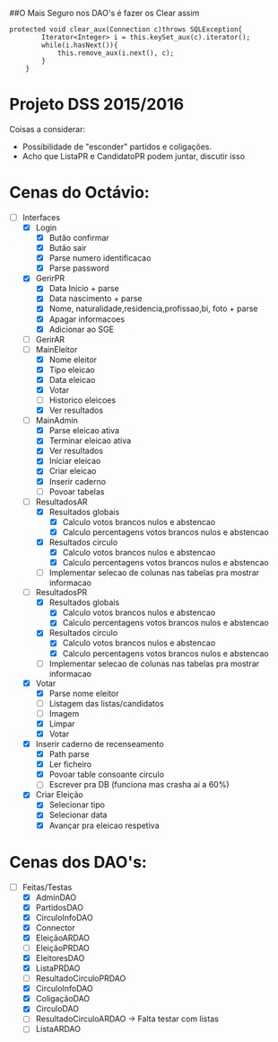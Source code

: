 
##O Mais Seguro nos DAO's é fazer os Clear assim
```
protected void clear_aux(Connection c)throws SQLException{
		Iterator<Integer> i = this.keySet_aux(c).iterator();
		while(i.hasNext()){
			this.remove_aux(i.next(), c);
		}
	}
```
# Projeto DSS 2015/2016

Coisas a considerar:
- Possibilidade de "esconder" partidos e coligações.
- Acho que ListaPR e CandidatoPR podem juntar, discutir isso

# Cenas do Octávio:

- [ ] Interfaces
  - [x] Login
    - [x] Butão confirmar
    - [x] Butão sair
    - [x] Parse numero identificacao
    - [x] Parse password
  - [x] GerirPR
    - [x] Data Inicio + parse
    - [x] Data nascimento + parse
    - [x] Nome, naturalidade,residencia,profissao,bi, foto + parse
    - [x] Apagar informacoes
    - [x] Adicionar ao SGE 
  - [ ] GerirAR
  - [ ] MainEleitor
    - [x] Nome eleitor
    - [x] Tipo eleicao
    - [x] Data eleicao
    - [x] Votar
    - [ ] Historico eleicoes
    - [x] Ver resultados
  - [ ] MainAdmin
    - [x] Parse eleicao ativa
    - [x] Terminar eleicao ativa
    - [x] Ver resultados
    - [x] Iniciar eleicao
    - [x] Criar eleicao
    - [x] Inserir caderno
    - [ ] Povoar tabelas
  - [ ] ResultadosAR
    - [x] Resultados globais
      - [x] Calculo votos brancos nulos e abstencao 
      - [x] Calculo percentagens votos brancos nulos e abstencao
    - [x] Resultados circulo
      - [x] Calculo votos brancos nulos e abstencao 
      - [x] Calculo percentagens votos brancos nulos e abstencao
    - [ ] Implementar selecao de colunas nas tabelas pra mostrar informacao
  - [ ] ResultadosPR
    - [x] Resultados globais
      - [x] Calculo votos brancos nulos e abstencao 
      - [x] Calculo percentagens votos brancos nulos e abstencao
    - [x] Resultados circulo
      - [x] Calculo votos brancos nulos e abstencao 
      - [x] Calculo percentagens votos brancos nulos e abstencao
    - [ ] Implementar selecao de colunas nas tabelas pra mostrar informacao
  - [x] Votar
    - [x] Parse nome eleitor
    - [ ] Listagem das listas/candidatos
    - [ ] Imagem
    - [x] Limpar
    - [x] Votar
  - [x] Inserir caderno de recenseamento
    - [x] Path parse
    - [x] Ler ficheiro
    - [x] Povoar table consoante circulo
    - [ ] Escrever pra DB (funciona mas crasha ai a 60%)
  - [x] Criar Eleição
    - [x] Selecionar tipo
    - [x] Selecionar data
    - [x] Avançar pra eleicao respetiva

# Cenas dos DAO's:

- [ ] Feitas/Testas
  - [X] AdminDAO
  - [X] PartidosDAO
  - [X] CirculoInfoDAO
  - [X] Connector
  - [X] EleiçãoARDAO
  - [ ] EleiçãoPRDAO
  - [X] EleitoresDAO
  - [X] ListaPRDAO
  - [ ] ResultadoCirculoPRDAO
  - [X] CirculoInfoDAO
  - [X] ColigaçãoDAO
  - [X] CirculoDAO
  - [ ] ResultadoCirculoARDAO -> Falta testar com listas
  - [ ] ListaARDAO
